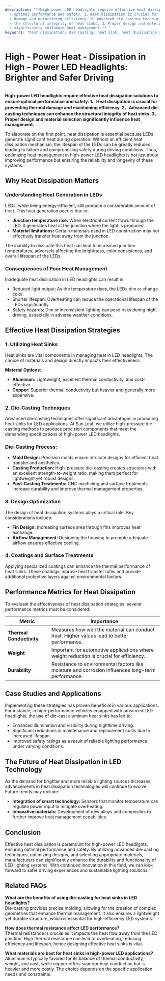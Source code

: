 ```yaml
---
description: "**High-power LED headlights require effective heat dissipation solutions to ensure\
  \ optimal performance and safety. 1、Heat dissipation is crucial for preventing thermal\
  \ damage and maintaining efficiency. 2、Advanced die-casting techniques can enhance\
  \ the structural integrity of heat sinks. 3、Proper design and material selection\
  \ significantly influence heat management.** "
keywords: "heat dissipation, die casting, heat sink, heat dissipation system"
---
```

# High - Power Heat - Dissipation in High - Power LED Headlights: Brighter and Safer Driving

```xml
```

**High-power LED headlights require effective heat dissipation solutions to ensure optimal performance and safety. 1、Heat dissipation is crucial for preventing thermal damage and maintaining efficiency. 2、Advanced die-casting techniques can enhance the structural integrity of heat sinks. 3、Proper design and material selection significantly influence heat management.** 

To elaborate on the first point, heat dissipation is essential because LEDs generate significant heat during operation. Without an efficient heat dissipation mechanism, the lifespan of the LEDs can be greatly reduced, leading to failure and compromising safety during driving conditions. Thus, optimizing heat management in high-power LED headlights is not just about improving performance but ensuring the reliability and longevity of these systems.

## Why Heat Dissipation Matters

### **Understanding Heat Generation in LEDs**

LEDs, while being energy-efficient, still produce a considerable amount of heat. This heat generation occurs due to:

- **Junction temperature rise:** When electrical current flows through the LED, it generates heat at the junction where the light is produced.
- **Material limitations:** Certain materials used in LED construction may not effectively transfer heat away from the junction.

The inability to dissipate this heat can lead to increased junction temperatures, adversely affecting the brightness, color consistency, and overall lifespan of the LEDs. 

### **Consequences of Poor Heat Management**

Inadequate heat dissipation in LED headlights can result in:

- Reduced light output: As the temperature rises, the LEDs dim or change color.
- Shorter lifespan: Overheating can reduce the operational lifespan of the LEDs significantly.
- Safety hazards: Dim or inconsistent lighting can pose risks during night driving, especially in adverse weather conditions.

## Effective Heat Dissipation Strategies

### **1. Utilizing Heat Sinks**

Heat sinks are vital components in managing heat in LED headlights. The choice of materials and design directly impacts their effectiveness.

**Material Options:**
- **Aluminum:** Lightweight, excellent thermal conductivity, and cost-effective.
- **Copper:** Superior thermal conductivity but heavier and generally more expensive.

### **2. Die-Casting Techniques**

Advanced die-casting techniques offer significant advantages in producing heat sinks for LED applications. At Sun Leaf, we utilize high-pressure die-casting methods to produce precision components that meet the demanding specifications of high-power LED headlights.

### **Die-Casting Process:**
- **Mold Design:** Precision molds ensure intricate designs for efficient heat transfer and aesthetics.
- **Casting Production:** High-pressure die-casting creates structures with an excellent strength-to-weight ratio, making them perfect for lightweight yet robust designs.
- **Post-Casting Treatments:** CNC machining and surface treatments increase durability and improve thermal management properties.

### **3. Design Optimization**

The design of heat dissipation systems plays a critical role. Key considerations include:

- **Fin Design:** Increasing surface area through fins improves heat exchange.
- **Airflow Management:** Designing the housing to promote adequate airflow ensures effective cooling.

### **4. Coatings and Surface Treatments**

Applying specialized coatings can enhance the thermal performance of heat sinks. These coatings improve heat transfer rates and provide additional protective layers against environmental factors.

## Performance Metrics for Heat Dissipation

To evaluate the effectiveness of heat dissipation strategies, several performance metrics must be considered:

| **Metric**              | **Importance**                           |
|------------------------|-----------------------------------------|
| **Thermal Conductivity** | Measures how well the material can conduct heat. Higher values lead to better performance. |
| **Weight**            | Important for automotive applications where weight reduction is crucial for efficiency. |
| **Durability**        | Resistance to environmental factors like moisture and corrosion influences long-term performance. |

## Case Studies and Applications

Implementing these strategies has proven beneficial in various applications. For instance, in high-performance vehicles equipped with advanced LED headlights, the use of die-cast aluminum heat sinks has led to:

- Enhanced illumination and visibility during nighttime driving.
- Significant reductions in maintenance and replacement costs due to increased lifespan.
- Improved safety ratings as a result of reliable lighting performance under varying conditions.

## The Future of Heat Dissipation in LED Technology

As the demand for brighter and more reliable lighting sources increases, advancements in heat dissipation technologies will continue to evolve. Future trends may include:

- **Integration of smart technology:** Sensors that monitor temperature can regulate power input to mitigate overheating.
- **Innovative materials:** Development of new alloys and composites to further improve heat management capabilities.

## Conclusion

Effective heat dissipation is paramount for high-power LED headlights, ensuring optimal performance and safety. By utilizing advanced die-casting techniques, optimizing designs, and selecting appropriate materials, manufacturers can significantly enhance the durability and functionality of LED lighting systems. With continued innovation in this field, we can look forward to safer driving experiences and sustainable lighting solutions.

## Related FAQs

**What are the benefits of using die-casting for heat sinks in LED headlights?**  
Die-casting provides precise molding, allowing for the creation of complex geometries that enhance thermal management. It also ensures a lightweight yet durable structure, which is essential for high-efficiency LED systems.

**How does thermal resistance affect LED performance?**  
Thermal resistance is crucial as it impacts the heat flow away from the LED junction. High thermal resistance can lead to overheating, reducing efficiency and lifespan, hence designing effective heat sinks is vital.

**What materials are best for heat sinks in high-power LED applications?**  
Aluminum is typically favored for its balance of thermal conductivity, weight, and cost, while copper offers superior heat conduction but is heavier and more costly. The choice depends on the specific application needs and constraints.

